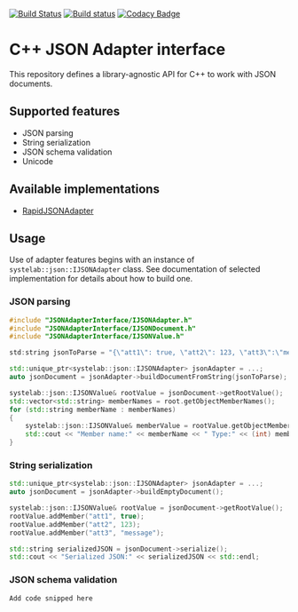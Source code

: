 [![Build Status](https://travis-ci.org/systelab/cpp-json-adapter.svg?branch=master)](https://travis-ci.org/systelab/cpp-json-adapter)
[![Build status](https://ci.appveyor.com/api/projects/status/00ule8oushf91ehi?svg=true)](https://ci.appveyor.com/project/systelab/cpp-json-adapter)
[![Codacy Badge](https://api.codacy.com/project/badge/Grade/7e19c714d00244419ea2bdc5401e7cc6)](https://www.codacy.com/app/systelab/cpp-json-adapter?utm_source=github.com&amp;utm_medium=referral&amp;utm_content=systelab/cpp-json-adapter&amp;utm_campaign=Badge_Grade)

# C++ JSON Adapter interface

This repository defines a library-agnostic API for C++ to work with JSON documents.

## Supported features

* JSON parsing
* String serialization
* JSON schema validation
* Unicode

## Available implementations

* [RapidJSONAdapter](https://github.com/systelab/cpp-rapidjson-json-adapter)

## Usage

Use of adapter features begins with an instance of `systelab::json::IJSONAdapter` class. See documentation of selected implementation for details about how to build one.

### JSON parsing

```cpp
#include "JSONAdapterInterface/IJSONAdapter.h"
#include "JSONAdapterInterface/IJSONDocument.h"
#include "JSONAdapterInterface/IJSONValue.h"

std:string jsonToParse = "{\"att1\": true, \"att2\": 123, \"att3\":\"message\"}";

std::unique_ptr<systelab::json::IJSONAdapter> jsonAdapter = ...;
auto jsonDocument = jsonAdapter->buildDocumentFromString(jsonToParse);

systelab::json::IJSONValue& rootValue = jsonDocument->getRootValue();
std::vector<std::string> memberNames = root.getObjectMemberNames();
for (std::string memberName : memberNames)
{
    systelab::json::IJSONValue& memberValue = rootValue.getObjectMemberValue(memberName);
    std::cout << "Member name:" << memberName << " Type:" << (int) memberValue.getType() << std::endl;
}
```

### String serialization

```cpp
std::unique_ptr<systelab::json::IJSONAdapter> jsonAdapter = ...;
auto jsonDocument = jsonAdapter->buildEmptyDocument();

systelab::json::IJSONValue& rootValue = jsonDocument->getRootValue();
rootValue.addMember("att1", true);
rootValue.addMember("att2", 123);
rootValue.addMember("att3", "message");

std::string serializedJSON = jsonDocument->serialize();
std::cout << "Serialized JSON:" << serializedJSON << std::endl;
```

### JSON schema validation

`Add code snipped here`
